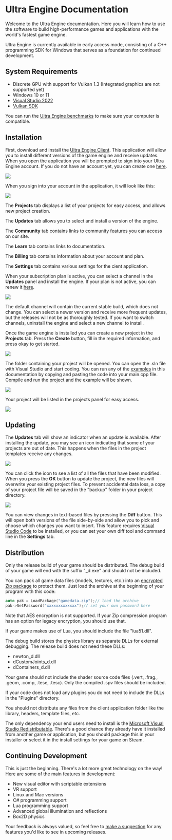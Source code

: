 # Ultra Engine Documentation

Welcome to the Ultra Engine documentation. Here you will learn how to use the software to build high-performance games and applications with the world's fastest game engine.

Ultra Engine is currently available in early access mode, consisting of a C++ programming SDK for Windows that serves as a foundation for continued development.

## System Requirements

- Discrete GPU with support for Vulkan 1.3 (Integrated graphics are not supported yet)
- Windows 10 or 11
- [Visual Studio 2022](https://visualstudio.microsoft.com/)
- [Vulkan SDK](https://vulkan.lunarg.com/sdk/home)

You can run the [Ultra Engine benchmarks](https://github.com/UltraEngine/Benchmarks) to make sure your computer is compatible.

## Installation

First, download and install the [Ultra Engine Client](https://ultraengine.github.io/files/UltraClient.exe). This application will allow you to install different versions of the game engine and receive updates. When you open the application you will be prompted to sign into your Ultra Engine account. If you do not have an account yet, you can create one [here](https://www.ultraengine.com/community/register).

![](https://raw.githubusercontent.com/UltraEngine/Documentation/master/Images/client_signin.jpg)

When you sign into your account in the application, it will look like this:

![](https://raw.githubusercontent.com/UltraEngine/Documentation/master/Images/client_start.png)

The **Projects** tab displays a list of your projects for easy access, and allows new project creation.

The **Updates** tab allows you to select and install a version of the engine.

The **Community** tab contains links to community features you can access on our site.

The **Learn** tab contains links to documentation.

The **Billing** tab contains information about your account and plan.

The **Settings** tab contains various settings for the cient application.

When your subscription plan is active, you can select a channel in the **Updates** panel and install the engine. If your plan is not active, you can renew it [here](https://www.ultraengine.com/community/store).

![](https://raw.githubusercontent.com/UltraEngine/Documentation/master/Images/client_install.png)

The default channel will contain the current stable build, which does not change. You can select a newer version and receive more frequent updates, but the releases will not be as thoroughly tested. If you want to switch channels, uninstall the engine and select a new channel to install.

Once the game engine is installed you can create a new project in the **Projects** tab. Press the **Create** button, fill in the required information, and press okay to get started.

![](https://raw.githubusercontent.com/UltraEngine/Documentation/master/Images/client_newproject.png)

The folder containing your project will be opened. You can open the .sln file with Visual Studio and start coding. You can run any of the [examples](LoadModel.md) in this documentation by copying and pasting the code into your main.cpp file. Compile and run the project and the example will be shown.

![](https://raw.githubusercontent.com/UltraEngine/Documentation/master/Images/projectfiles.png)

Your project will be listed in the projects panel for easy access.

![](https://raw.githubusercontent.com/UltraEngine/Documentation/master/Images/client_projects.png)

## Updating

The **Updates** tab will show an indicator when an update is available. After installing the update, you may see an icon indicating that some of your projects are out of date. This happens when the files in the project templates receive any changes.

![](https://raw.githubusercontent.com/UltraEngine/Documentation/master/Images/client_projectoutdated.png)

You can click the icon to see a list of all the files that have been modified. When you press the **OK** button to update the project, the new files will overwrite your existing project files. To prevent accidental data loss, a copy of your project file will be saved in the "backup" folder in your project directory.

![](https://raw.githubusercontent.com/UltraEngine/Documentation/master/Images/client_projectsync.png)

You can view changes in text-based files by pressing the **Diff** button. This will open both versions of the file side-by-side and allow you to pick and choose which changes you want to insert. This feature requires [Visual Studio Code](https://code.visualstudio.com/download) to be installed, or you can set your own diff tool and command line in the **Settings** tab.

## Distribution

Only the release build of your game should be distributed. The debug build of your game will end with the suffix "_d.exe" and should not be included.

You can pack all game data files (models, textures, etc.) into an [encrypted Zip package](https://www.ultraengine.com/learn/Package) to protect them. Just load the archive at the beginning of your program with this code:

```c++
auto pak = LoadPackage("gamedata.zip");// load the archive
pak->SetPassword("xxxxxxxxxxxxx");// set your own password here
```

Note that AES encryption is not supported. If your Zip compression program has an option for legacy encryption, you should use that.

If your game makes use of Lua, you should include the file "lua51.dll".

The debug build stores the physics library as separate DLLs for external debugging. The release build does not need these DLLs:
- newton_d.dll
- dCustomJoints_d.dll
- dContainers_d.dll

Your game should not include the shader source code files (.vert, .frag., .geom, .comp, .tese, .tesc). Only the compiled .spv files should be included.

If your code does not load any plugins you do not need to include the DLLs in the "Plugins" directory.

You should not distribute any files from the client application folder like the library, headers, template files, etc.

The only dependency your end users need to install is the [Microsoft Visual Studio Redistributable](https://aka.ms/vs/17/release/vc_redist.x64.exe). There's a good chance they already have it installed from another game or application, but you should package this in your installer or select it in the install settings for your game on Steam.

## Continuing Development

This is just the beginning. There's a lot more great technology on the way! Here are some of the main features in development:

- New visual editor with scriptable extensions
- VR support
- Linux and Mac versions
- C# programming support
- Lua programming support
- Advanced global illumination and reflections
- Box2D physics

Your feedback is always valued, so feel free to [make a suggestion](https://www.ultraengine.com/community/forum/3-suggestion-box/) for any features you'd like to see in upcoming releases.
